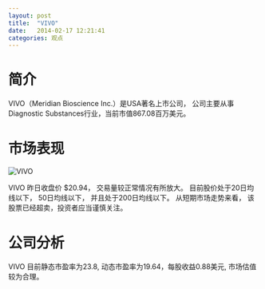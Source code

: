 ```yaml
---
layout: post
title:  "VIVO"
date:   2014-02-17 12:21:41
categories: 观点
---
```


# 简介
VIVO（Meridian Bioscience Inc.）是USA著名上市公司，
公司主要从事Diagnostic Substances行业，当前市值867.08百万美元。

# 市场表现

![VIVO](http://finviz.com/chart.ashx?t=VIVO&ty=c&ta=1&p=d&s=l)

VIVO 昨日收盘价 $20.94，
交易量较正常情况有所放大。
目前股价处于20日均线以下，
50日均线以下，
并且处于200日均线以下。
从短期市场走势来看，
该股票已经超卖，投资者应当谨慎关注。

# 公司分析
VIVO 目前静态市盈率为23.8, 动态市盈率为19.64，每股收益0.88美元,
市场估值较为合理。
